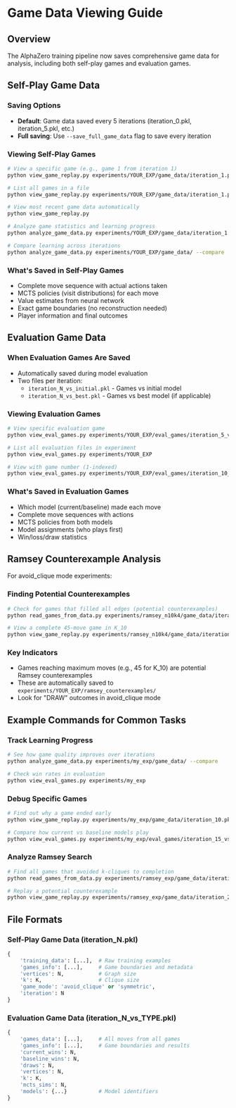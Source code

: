 # Game Data Viewing Guide

## Overview
The AlphaZero training pipeline now saves comprehensive game data for analysis, including both self-play games and evaluation games.

## Self-Play Game Data

### Saving Options
- **Default**: Game data saved every 5 iterations (iteration_0.pkl, iteration_5.pkl, etc.)
- **Full saving**: Use `--save_full_game_data` flag to save every iteration

### Viewing Self-Play Games
```bash
# View a specific game (e.g., game 1 from iteration 1)
python view_game_replay.py experiments/YOUR_EXP/game_data/iteration_1.pkl 1

# List all games in a file
python view_game_replay.py experiments/YOUR_EXP/game_data/iteration_1.pkl list

# View most recent game data automatically
python view_game_replay.py

# Analyze game statistics and learning progress
python analyze_game_data.py experiments/YOUR_EXP/game_data/iteration_1.pkl

# Compare learning across iterations
python analyze_game_data.py experiments/YOUR_EXP/game_data/ --compare
```

### What's Saved in Self-Play Games
- Complete move sequence with actual actions taken
- MCTS policies (visit distributions) for each move
- Value estimates from neural network
- Exact game boundaries (no reconstruction needed)
- Player information and final outcomes

## Evaluation Game Data

### When Evaluation Games Are Saved
- Automatically saved during model evaluation
- Two files per iteration:
  - `iteration_N_vs_initial.pkl` - Games vs initial model
  - `iteration_N_vs_best.pkl` - Games vs best model (if applicable)

### Viewing Evaluation Games
```bash
# View specific evaluation game
python view_eval_games.py experiments/YOUR_EXP/eval_games/iteration_5_vs_initial.pkl 1

# List all evaluation files in experiment
python view_eval_games.py experiments/YOUR_EXP

# View with game number (1-indexed)
python view_eval_games.py experiments/YOUR_EXP/eval_games/iteration_10_vs_best.pkl 3
```

### What's Saved in Evaluation Games
- Which model (current/baseline) made each move
- Complete move sequences with actions
- MCTS policies from both models
- Model assignments (who plays first)
- Win/loss/draw statistics

## Ramsey Counterexample Analysis

For avoid_clique mode experiments:

### Finding Potential Counterexamples
```bash
# Check for games that filled all edges (potential counterexamples)
python read_games_from_data.py experiments/ramsey_n10k4/game_data/iteration_1.pkl

# View a complete 45-move game in K_10
python view_game_replay.py experiments/ramsey_n10k4/game_data/iteration_1.pkl 2
```

### Key Indicators
- Games reaching maximum moves (e.g., 45 for K_10) are potential Ramsey counterexamples
- These are automatically saved to `experiments/YOUR_EXP/ramsey_counterexamples/`
- Look for "DRAW" outcomes in avoid_clique mode

## Example Commands for Common Tasks

### Track Learning Progress
```bash
# See how game quality improves over iterations
python analyze_game_data.py experiments/my_exp/game_data/ --compare

# Check win rates in evaluation
python view_eval_games.py experiments/my_exp
```

### Debug Specific Games
```bash
# Find out why a game ended early
python view_game_replay.py experiments/my_exp/game_data/iteration_10.pkl 5

# Compare how current vs baseline models play
python view_eval_games.py experiments/my_exp/eval_games/iteration_15_vs_best.pkl 1
```

### Analyze Ramsey Search
```bash
# Find all games that avoided k-cliques to completion
python read_games_from_data.py experiments/ramsey_exp/game_data/iteration_20.pkl | grep "45 moves"

# Replay a potential counterexample
python view_game_replay.py experiments/ramsey_exp/game_data/iteration_20.pkl 8
```

## File Formats

### Self-Play Game Data (iteration_N.pkl)
```python
{
    'training_data': [...],  # Raw training examples
    'games_info': [...],     # Game boundaries and metadata
    'vertices': N,           # Graph size
    'k': K,                  # Clique size
    'game_mode': 'avoid_clique' or 'symmetric',
    'iteration': N
}
```

### Evaluation Game Data (iteration_N_vs_TYPE.pkl)
```python
{
    'games_data': [...],     # All moves from all games
    'games_info': [...],     # Game boundaries and results
    'current_wins': N,
    'baseline_wins': N,
    'draws': N,
    'vertices': N,
    'k': K,
    'mcts_sims': N,
    'models': {...}          # Model identifiers
}
```